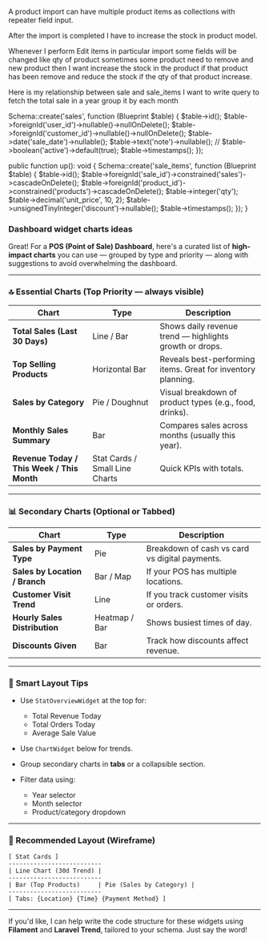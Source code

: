 A product import can have multiple product items as collections with repeater field input.

After the import is completed I have to increase the stock in product model.

Whenever I perform Edit items in particular import some fields will be changed like qty of product sometimes some product
need to remove and new product then I want increase the stock in the product if that product has been remove and reduce
the stock if the qty of that product increase.

Here is my relationship between sale and sale_items
I want to write query to fetch the total sale in a year group it by each month

Schema::create('sales', function (Blueprint $table) {
            $table->id();
            $table->foreignId('user_id')->nullable()->nullOnDelete();
            $table->foreignId('customer_id')->nullable()->nullOnDelete();
            $table->date('sale_date')->nullable();
            $table->text('note')->nullable();
            // $table->boolean('active')->default(true);
            $table->timestamps();
        });


public function up(): void
{
    Schema::create('sale_items', function (Blueprint $table) {
        $table->id();
        $table->foreignId('sale_id')->constrained('sales')->cascadeOnDelete();
        $table->foreignId('product_id')->constrained('products')->cascadeOnDelete();
        $table->integer('qty');
        $table->decimal('unit_price', 10, 2);
        $table->unsignedTinyInteger('discount')->nullable();
        $table->timestamps();
    });
}

### Dashboard widget charts ideas
Great! For a **POS (Point of Sale) Dashboard**, here's a curated list of **high-impact charts** you can use — grouped by type and priority — along with suggestions to avoid overwhelming the dashboard.

---

### 🔝 **Essential Charts (Top Priority — always visible)**

| Chart                                      | Type                           | Description                                                  |
| ------------------------------------------ | ------------------------------ | ------------------------------------------------------------ |
| **Total Sales (Last 30 Days)**             | Line / Bar                     | Shows daily revenue trend — highlights growth or drops.      |
| **Top Selling Products**                   | Horizontal Bar                 | Reveals best-performing items. Great for inventory planning. |
| **Sales by Category**                      | Pie / Doughnut                 | Visual breakdown of product types (e.g., food, drinks).      |
| **Monthly Sales Summary**                  | Bar                            | Compares sales across months (usually this year).            |
| **Revenue Today / This Week / This Month** | Stat Cards / Small Line Charts | Quick KPIs with totals.                                      |

---

### 📊 **Secondary Charts (Optional or Tabbed)**

| Chart                          | Type          | Description                                    |
| ------------------------------ | ------------- | ---------------------------------------------- |
| **Sales by Payment Type**      | Pie           | Breakdown of cash vs card vs digital payments. |
| **Sales by Location / Branch** | Bar / Map     | If your POS has multiple locations.            |
| **Customer Visit Trend**       | Line          | If you track customer visits or orders.        |
| **Hourly Sales Distribution**  | Heatmap / Bar | Shows busiest times of day.                    |
| **Discounts Given**            | Bar           | Track how discounts affect revenue.            |

---

### 🧠 **Smart Layout Tips**

* Use `StatOverviewWidget` at the top for:

  * Total Revenue Today
  * Total Orders Today
  * Average Sale Value
* Use `ChartWidget` below for trends.
* Group secondary charts in **tabs** or a collapsible section.
* Filter data using:

  * Year selector
  * Month selector
  * Product/category dropdown

---

### 🧱 Recommended Layout (Wireframe)

```
[ Stat Cards ]
--------------------------
| Line Chart (30d Trend) |
--------------------------
| Bar (Top Products)     | Pie (Sales by Category) |
--------------------------
[ Tabs: {Location} {Time} {Payment Method} ]
```

---

If you'd like, I can help write the code structure for these widgets using **Filament** and **Laravel Trend**, tailored to your schema. Just say the word!
